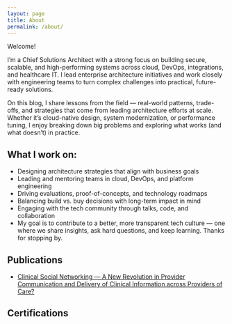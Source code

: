 ```yaml
---
layout: page
title: About
permalink: /about/
---
```


<!-- ![/images/photo.jpg](/images/photo.jpg){: width="300px" style="float:left; padding:10px" } -->


Welcome! 

I’m a Chief Solutions Architect with a strong focus on building secure, scalable, and high-performing systems across cloud, DevOps, integrations, and healthcare IT. I lead enterprise architecture initiatives and work closely with engineering teams to turn complex challenges into practical, future-ready solutions.

On this blog, I share lessons from the field — real-world patterns, trade-offs, and strategies that come from leading architecture efforts at scale. Whether it’s cloud-native design, system modernization, or performance tuning, I enjoy breaking down big problems and exploring what works (and what doesn’t) in practice.

## What I work on:

- Designing architecture strategies that align with business goals
- Leading and mentoring teams in cloud, DevOps, and platform engineering
- Driving evaluations, proof-of-concepts, and technology roadmaps
- Balancing build vs. buy decisions with long-term impact in mind
- Engaging with the tech community through talks, code, and collaboration
- My goal is to contribute to a better, more transparent tech culture — one where we share insights, ask hard questions, and keep learning. Thanks for stopping by.

## Publications
- [Clinical Social Networking — A New Revolution in Provider Communication and Delivery of Clinical Information across Providers of Care?](https://pubmed.ncbi.nlm.nih.gov/24149968/)

## Certifications

<div data-iframe-width="150" data-iframe-height="270" data-share-badge-id="f0188cca-bbbe-4da0-8765-982f32b5008c" data-share-badge-host="https://www.credly.com"></div><script type="text/javascript" async src="//cdn.credly.com/assets/utilities/embed.js"></script>
<div data-iframe-width="150" data-iframe-height="270" data-share-badge-id="ad1d9ed5-2a20-4986-809a-7e67431db3d0" data-share-badge-host="https://www.credly.com"></div><script type="text/javascript" async src="//cdn.credly.com/assets/utilities/embed.js"></script>
<div data-iframe-width="150" data-iframe-height="270" data-share-badge-id="422726de-2a28-486e-ade0-c1c6a59aee7a" data-share-badge-host="https://www.credly.com"></div><script type="text/javascript" async src="//cdn.credly.com/assets/utilities/embed.js"></script>
<div data-iframe-width="150" data-iframe-height="270" data-share-badge-id="68693fab-4c2e-4702-b452-0fe450873661" data-share-badge-host="https://www.credly.com"></div><script type="text/javascript" async src="//cdn.credly.com/assets/utilities/embed.js"></script>